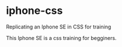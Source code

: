 # iphone-css
Replicating an Iphone SE in CSS for training

This Iphone SE is a css training for begginers.

